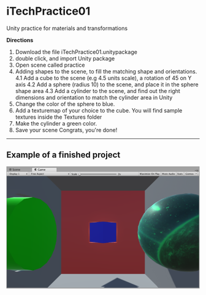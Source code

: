 # iTechPractice01
Unity practice for materials and transformations


**Directions**

1. Download the file iTechPractice01.unitypackage
2. double click, and import Unity package
3. Open scene called practice
4. Adding shapes to the scene, to fill the matching shape and orientations.
        4.1 Add a cube to the scene (e.g 4.5 units scale), a rotation of 45 on Y axis
        4.2 Add a sphere (radius 10) to the scene, and place it in the sphere shape area
        4.3 Add a cylinder to the scene, and find out the right dimensions and orientation to match the cylinder area in Unity
5. Change the color of the sphere to blue.
6. Add a texturemap of your choice to the cube. You will find sample textures inside the Textures folder
7. Make the cylinder a green color.
8. Save your scene
Congrats,  you're done! 

---

## Example of a finished project

![fit](assignment_01-finished.png)
